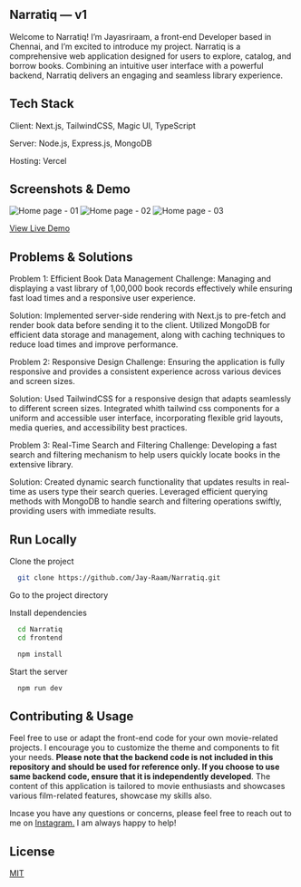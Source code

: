 ## Narratiq — v1

Welcome to Narratiq! I’m Jayasriraam, a front-end Developer based in Chennai, and I’m excited to introduce my project.
Narratiq is a comprehensive web application designed for users to explore, catalog, and borrow books. 
Combining an intuitive user interface with a powerful backend, Narratiq delivers an engaging and seamless library experience.

## Tech Stack

Client: Next.js, TailwindCSS, Magic UI, TypeScript

Server: Node.js, Express.js, MongoDB

Hosting: Vercel

## Screenshots & Demo

<img src="https://mir-s3-cdn-cf.behance.net/project_modules/1400/f6017b207690069.66e1bf6c34937.png" alt="Home page - 01" /> 
<img src="https://mir-s3-cdn-cf.behance.net/project_modules/fs/82bdd9207690069.66e1bf6c341ea.png" alt="Home page - 02" />
<img src="https://mir-s3-cdn-cf.behance.net/project_modules/fs/ab4566207690069.66e1bf6c33b57.png" alt="Home page - 03" />

[View Live Demo](https://narratiq.vercel.app/)


## Problems & Solutions
Problem 1: Efficient Book Data Management
Challenge: Managing and displaying a vast library of 1,00,000 book records effectively while ensuring fast load times and a responsive user experience.

Solution: Implemented server-side rendering with Next.js to pre-fetch and render book data before sending it to the client.
Utilized MongoDB for efficient data storage and management, along with caching techniques to reduce load times and improve performance.

Problem 2: Responsive Design
Challenge: Ensuring the application is fully responsive and provides a consistent experience across various devices and screen sizes.

Solution: Used TailwindCSS for a responsive design that adapts seamlessly to different screen sizes.
Integrated whith tailwind css components for a uniform and accessible user interface, incorporating flexible grid layouts, media queries, and accessibility best practices.

Problem 3: Real-Time Search and Filtering
Challenge: Developing a fast search and filtering mechanism to help users quickly locate books in the extensive library.

Solution: Created dynamic search functionality that updates results in real-time as users type their search queries. 
Leveraged efficient querying methods with MongoDB to handle search and filtering operations swiftly, providing users with immediate results.

## Run Locally

Clone the project

```bash
  git clone https://github.com/Jay-Raam/Narratiq.git
```

Go to the project directory

Install dependencies

```bash
  cd Narratiq
  cd frontend
```

```bash
  npm install
```

Start the server

```bash
  npm run dev
```

## Contributing & Usage

Feel free to use or adapt the front-end code for your own movie-related projects. I encourage you to customize the theme and components to fit your needs. 
**Please note that the backend code is not included in this repository and should be used for reference only. If you choose to use same backend code, ensure that it is independently developed**. 
The content of this application is tailored to movie enthusiasts and showcases various film-related features, showcase my skills also.

Incase you have any questions or concerns, please feel free to reach out to me on [Instagram.](https://www.instagram.com/_ivanjay_/) I am always happy to help!


## License

[MIT](https://choosealicense.com/licenses/mit/)

